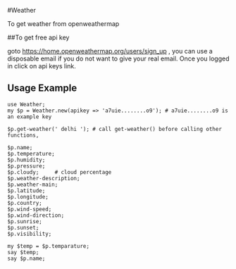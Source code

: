 #Weather

To get weather from openweathermap

##To get free api key

goto https://home.openweathermap.org/users/sign_up , you can use a disposable email if you do not want to give your real email. Once you logged in click on api keys link.

## Usage Example

```perl6
use Weather;
my $p = Weather.new(apikey => 'a7uie........o9'); # a7uie........o9 is an example key

$p.get-weather(' delhi '); # call get-weather() before calling other functions,
 
$p.name;
$p.temperature;
$p.humidity;
$p.pressure;
$p.cloudy;     # cloud percentage
$p.weather-description;
$p.weather-main;
$p.latitude;
$p.longitude;
$p.country;
$p.wind-speed;
$p.wind-direction;
$p.sunrise;
$p.sunset;
$p.visibility;

my $temp = $p.temparature;
say $temp;
say $p.name;
